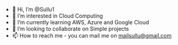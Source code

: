 - 👋 Hi, I’m @Sullu1
- 👀 I’m interested in Cloud Computing
- 🌱 I’m currently learning AWS, Azure and Google Cloud
- 💞️ I’m looking to collaborate on Simple projects
- 📫 How to reach me - you can mail me on mailsullu@gmail.com

<!---
Sullu1/Sullu1 is a ✨ special ✨ repository because its `README.md` (this file) appears on your GitHub profile.
You can click the Preview link to take a look at your changes.
--->
